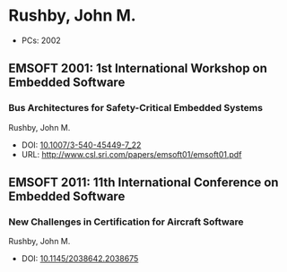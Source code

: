 # Rushby, John M.

* PCs: 2002

## EMSOFT 2001: 1st International Workshop on Embedded Software

### Bus Architectures for Safety-Critical Embedded Systems
Rushby, John M.
* DOI: [10.1007/3-540-45449-7_22](https://doi.org/10.1007/3-540-45449-7_22)
* URL: <http://www.csl.sri.com/papers/emsoft01/emsoft01.pdf>

## EMSOFT 2011: 11th International Conference on Embedded Software

### New Challenges in Certification for Aircraft Software
Rushby, John M.
* DOI: [10.1145/2038642.2038675](https://doi.org/10.1145/2038642.2038675)

